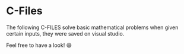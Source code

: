 # C-Files

The following C-FILES solve basic mathematical problems when given certain inputs, they were saved on visual studio.

Feel free to have a look! 😄
